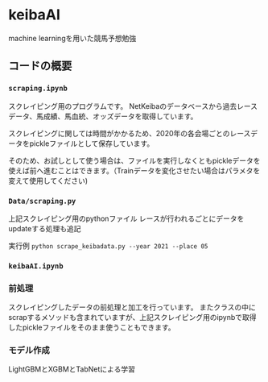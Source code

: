 # keibaAI

machine learningを用いた競馬予想勉強

## コードの概要

### `scraping.ipynb`

スクレイピング用のプログラムです。
NetKeibaのデータベースから過去レースデータ、馬成績、馬血統、オッズデータを取得しています。

スクレイピングに関しては時間がかかるため、2020年の各会場ごとのレースデータをpickleファイルとして保存しています。

そのため、お試しとして使う場合は、ファイルを実行しなくともpickleデータを使えば前へ進むことはできます。（Trainデータを変化させたい場合はパラメタを変えて使用してください)

### `Data/scraping.py`

上記スクレイピング用のpythonファイル
レースが行われるごとにデータをupdateする処理も追記

実行例
` python scrape_keibadata.py --year 2021 --place 05 `

### `keibaAI.ipynb`

### 前処理
スクレイピングしたデータの前処理と加工を行っています。
またクラスの中にscrapするメソッドも含まれていますが、上記スクレイピング用のipynbで取得したpickleファイルをそのまま使うこともできます。

### モデル作成
LightGBMとXGBMとTabNetによる学習
